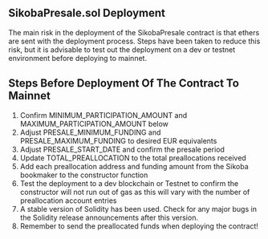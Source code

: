 ## SikobaPresale.sol Deployment

The main risk in the deployment of the SikobaPresale contract is that ethers are sent with the deployment process. Steps have been taken to reduce this risk, but it is advisable to test out the deployment on a dev or testnet environment before deploying to mainnet.

## Steps Before Deployment Of The Contract To Mainnet

1. Confirm MINIMUM_PARTICIPATION_AMOUNT and MAXIMUM_PARTICIPATION_AMOUNT below
2. Adjust PRESALE_MINIMUM_FUNDING and PRESALE_MAXIMUM_FUNDING to desired EUR equivalents
3. Adjust PRESALE_START_DATE and confirm the presale period
4. Update TOTAL_PREALLOCATION to the total preallocations received
5. Add each preallocation address and funding amount from the Sikoba bookmaker to the constructor function
6. Test the deployment to a dev blockchain or Testnet to confirm the constructor will not run out of gas as this will vary with the number of preallocation account entries
7. A stable version of Solidity has been used. Check for any major bugs in the Solidity release announcements after this version.
8. Remember to send the preallocated funds when deploying the contract!